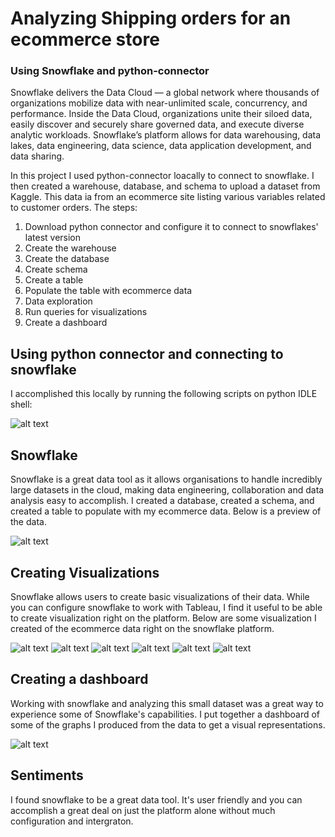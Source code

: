 # Analyzing Shipping orders for an ecommerce store
### Using Snowflake and python-connector

Snowflake delivers the Data Cloud — a global network where thousands of organizations mobilize data with near-unlimited scale, concurrency, and performance. Inside the Data Cloud, organizations unite their siloed data, easily discover and securely share governed data, and execute diverse analytic workloads. Snowflake’s platform allows for data warehousing, data lakes, data engineering, data science, data application development, and data sharing. 

In this project I used python-connector loacally to connect to snowflake. I then created a warehouse, database, and schema to upload a dataset from Kaggle. This data ia from an ecommerce site listing various variables related to customer orders. The steps:

1. Download python connector and configure it to connect to snowflakes' latest version
2. Create the warehouse
3. Create the database
4. Create schema
5. Create a table
6. Populate the table with ecommerce data
7. Data exploration
8. Run queries for visualizations
9. Create a dashboard


## Using python connector and connecting to snowflake
I accomplished this locally by running the following scripts on python IDLE shell:

![alt text](https://github.com/Zi-Stonga/Snowflake/blob/main/images/python_script.JPG)

## Snowflake
Snowflake is a great data tool as it allows organisations to handle incredibly large datasets in the cloud, making data engineering, collaboration and data analysis easy to accomplish. I created a database, created a schema, and created a table to populate with my ecommerce data. Below is a preview of the data.

![alt text](https://github.com/Zi-Stonga/Snowflake/blob/main/images/Data_preview.JPG)

## Creating Visualizations
Snowflake allows users to create basic visualizations of their data. While you can configure snowflake to work with Tableau, I find it useful to be able to create visualization right on the platform. Below are some visualization I created of the ecommerce data right on the snowflake platform.

![alt text](https://github.com/Zi-Stonga/Snowflake/blob/main/Images/sales,region,shipmode.JPG)
![alt text](https://github.com/Zi-Stonga/Snowflake/blob/main/Images/Sales,region.JPG)
![alt text](https://github.com/Zi-Stonga/Snowflake/blob/main/Images/Sales,shipmode.JPG)
![alt text](https://github.com/Zi-Stonga/Snowflake/blob/main/Images/Shipmode,Segment.JPG)
![alt text](https://github.com/Zi-Stonga/Snowflake/blob/main/Images/Shipmode,Sales,region.JPG)
![alt text](https://github.com/Zi-Stonga/Snowflake/blob/main/Images/Shipmode,sales.JPG)

## Creating a dashboard
Working with snowflake and analyzing this small dataset was a great way to experience some of Snowflake's capabilities. I put together a dashboard of some of the graphs I produced from the data to get a visual representations.

![alt text](https://github.com/Zi-Stonga/Snowflake/blob/Images/dashboard2.JPG)

## Sentiments
I found snowflake to be a great data tool. It's user friendly and you can accomplish a great deal on just the platform alone without much configuration and intergraton.




